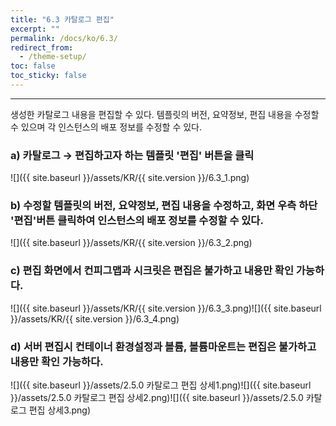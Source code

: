 ```yaml
---
title: "6.3 카탈로그 편집"
excerpt: ""
permalink: /docs/ko/6.3/
redirect_from:
  - /theme-setup/
toc: false
toc_sticky: false
---
```


---
생성한 카탈로그 내용을 편집할 수 있다. 템플릿의 버전, 요약정보, 편집 내용을 수정할 수 있으며 각 인스턴스의 배포 정보를 수정할 수 있다.

### a\) 카탈로그 → 편집하고자 하는 템플릿 '편집' 버튼을 클릭
![]({{ site.baseurl }}/assets/KR/{{ site.version }}/6.3_1.png)

### b\) 수정할 템플릿의 버전, 요약정보, 편집 내용을 수정하고, 화면 우측 하단 '편집'버튼 클릭하여 인스턴스의 배포 정보를 수정할 수 있다.
![]({{ site.baseurl }}/assets/KR/{{ site.version }}/6.3_2.png)

### c\) 편집 화면에서 컨피그맵과 시크릿은 편집은 불가하고 내용만 확인 가능하다.
![]({{ site.baseurl }}/assets/KR/{{ site.version }}/6.3_3.png)![]({{ site.baseurl }}/assets/KR/{{ site.version }}/6.3_4.png)

### d\) 서버 편집시 컨테이너 환경설정과 볼륨, 볼륨마운트는 편집은 불가하고 내용만 확인 가능하다.
![]({{ site.baseurl }}/assets/2.5.0 카탈로그 편집 상세1.png)![]({{ site.baseurl }}/assets/2.5.0 카탈로그 편집 상세2.png)![]({{ site.baseurl }}/assets/2.5.0 카탈로그 편집 상세3.png)
